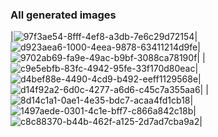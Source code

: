 ### All generated images


|![97f3ae54-8fff-4ef8-a3db-7e6c29d72154](https://kodiki-hack.ru:8000/images/97f3ae54-8fff-4ef8-a3db-7e6c29d72154?reshape=512)|![d923aea6-1000-4eea-9878-63411214d9fe](https://kodiki-hack.ru:8000/images/d923aea6-1000-4eea-9878-63411214d9fe?reshape=512)|![9702ab69-fa9e-49ac-b9bf-3088ca78190f](https://kodiki-hack.ru:8000/images/9702ab69-fa9e-49ac-b9bf-3088ca78190f?reshape=512)|
|![c9e5ebfb-83fc-4942-95fe-33f170d80eac](https://kodiki-hack.ru:8000/images/c9e5ebfb-83fc-4942-95fe-33f170d80eac?reshape=512)|![d4bef88e-4490-4cd9-b492-eeff1129568e](https://kodiki-hack.ru:8000/images/d4bef88e-4490-4cd9-b492-eeff1129568e?reshape=512)|![d14f92a2-6d0c-4277-a6d6-c45c7a355aa6](https://kodiki-hack.ru:8000/images/d14f92a2-6d0c-4277-a6d6-c45c7a355aa6?reshape=512)|
|![8d14c1a1-0ae1-4e35-bdc7-acaa4fd1cb18](https://kodiki-hack.ru:8000/images/8d14c1a1-0ae1-4e35-bdc7-acaa4fd1cb18?reshape=512)|![1497aede-0301-4c1e-bff7-c866a842c18b](https://kodiki-hack.ru:8000/images/1497aede-0301-4c1e-bff7-c866a842c18b?reshape=512)|![c8c88370-b44b-462f-a125-2d7ad7cba9a2](https://kodiki-hack.ru:8000/images/c8c88370-b44b-462f-a125-2d7ad7cba9a2?reshape=512)|
